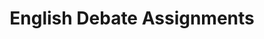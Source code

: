 ---
title: English Debate Assignments
layout: assignments
description: >-
  Please use the following links to submit assignments.
intro:
  blurbs:
    - image: /img/illustrations-meeting-space.svg
      text: >
        Outline
      link: sks/fall2023/english-debate/outline
    - image: /img/illustrations-meeting-space.svg
      text: >
        Draft
      link: sks/fall2023/english-debate/assignment1
    - image: /img/illustrations-meeting-space.svg
      text: >
        Final
      disabled:
      link: sks/fall2023/english-debate/assignment2
---